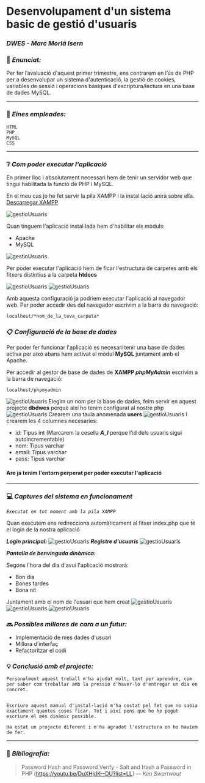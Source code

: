 # Desenvolupament d'un sistema basic de gestió d'usuaris
### *DWES - Marc Morlá Isern*

### 💬 ***Enunciat:***
Per fer l’avaluació d'aquest primer trimestre, ens centrarem en l’ús de PHP per a desenvolupar un sistema d'autenticació, la gestió de cookies, variables de sessió i operacions bàsiques d'escriptura/lectura en una base de dades MySQL.

---
### 🔨 ***Eines empleades:***
    HTML
    PHP
    MySQL
    CSS
---

### ❔ ***Com poder executar l'aplicació***
En primer lloc i absolutament necessari hem de tenir un servidor web que tingui habilitada la funció de PHP i MySQL. 

En el meu cas jo he fet servir la pila XAMPP i la instal·lació anirà sobre ella.
[Descarregar XAMPP](https://sourceforge.net/projects/xampp/)


![gestioUsuaris](/READMEimg/instalacion.png)

Quan tinguem l'aplicació instal·lada hem d'habilitar els mòduls:
- Apache
- MySQL

![gestioUsuaris](/READMEimg/instalacion2.png)

Per poder executar l'aplicació hem de ficar l'estructura de carpetes amb els fitxers distintius a la carpeta **htdocs**

![gestioUsuaris](/READMEimg/instalacion4.png)
![gestioUsuaris](/READMEimg/instalacion3.png)

Amb aquesta configuració ja podriem executar l'aplicació al navegador web.
Per poder accedir des del navegador escrivim a la barra de navegació: 

    localhost/*nom_de_la_teva_carpeta*

### 📋 ***Configuració de la base de dades***

Per poder fer funcionar l'aplicació es necesari tenir una base de dades activa per això abans hem activat el mòdul **MySQL** juntament amb el Apache.

Per accedir al gestor de base de dades de **XAMPP *phpMyAdmin*** escrivim a la barra de navegació:

    localhost/phpmyadmin

![gestioUsuaris](/READMEimg/bd1.png)
Elegim un nom per la base de dades, feim servir en aquest projecte **dbdwes** perquè així ho tenim configurat al nostre php
![gestioUsuaris](/READMEimg/bd2.png)
Crearem una taula anomenada **users**
![gestioUsuaris](/READMEimg/bd3.png)
I crearem les 4 columnes necesaries:
- id: Tipus int (Marcarem la cesella ***A_I*** perque l'id dels usuaris sigui autoincrementable)
- nom: Tipus varchar
- email: Tipus varchar
- pass: Tipus varchar

#### Are ja tenim l'entorn perperat per poder executar l'aplicació
---
### 💻 ***Captures del sistema en funcionament***
*`Executat en tot moment amb la pila XAMPP`*

Quan executem ens redirecciona automàticament al fitxer index.php que té el login de la nostra aplicació

***Login principal:***
![gestioUsuaris](/READMEimg/gestionImg.png)
***Registre d'usuaris***
![gestioUsuaris](/READMEimg/gestionImg2.png)

***Pantalla de benvinguda dinàmica:***

Segons l'hora del dia d'avui l'aplicació mostrará:
- Bon dia
- Bones tardes
- Bona nit

Juntament amb el nom de l'usuari que hem creat
![gestioUsuaris](/READMEimg/gestionImg4.png)
![gestioUsuaris](/READMEimg/gestionImg5.png)
![gestioUsuaris](/READMEimg/gestionImg6.png)

### 🔜 ***Possibles millores de cara a un futur:***
- Implementació de mes dades d'usuari
- Millora d'interfaç
- Refactoritzar el codi

### 💡 ***Conclusió amb el projecte:***
    Personalment aquest treball m'ha ajudat molt, tant per aprendre, com per saber com treballar amb la pressió d'haver-lo d'entregar un dia en concret.

    
    Escriure aquest manual d'instal·lació m'ha costat pel fet que no sabia exactament quantes coses ficar. Tot i així pens que ho he pogut escriure el més dinàmic possible.

    Ha estat un projecte diferent i m'ha agradat l'estructura on ho havíem de fer.
---

### 🔎 ***Bibliografia:***
> Password Hash and Password Verify - Salt and Hash a Password in PHP (https://youtu.be/DuXHjdK--DU?list=LL) — *Ken Swartwout*